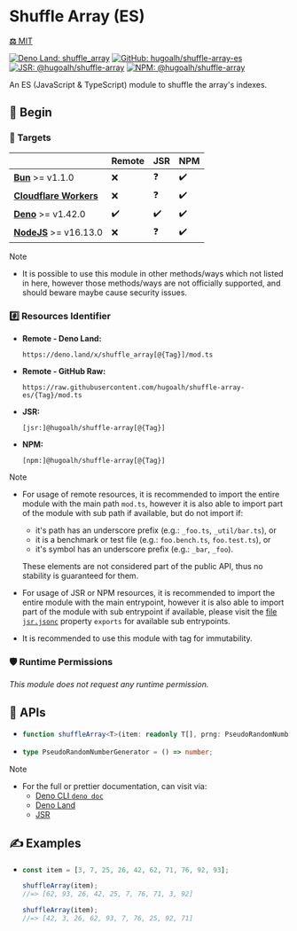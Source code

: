 # Shuffle Array (ES)

[**⚖️** MIT](./LICENSE.md)

[![Deno Land: shuffle_array](https://img.shields.io/badge/dynamic/json?label=shuffle_array&labelColor=000000&logo=deno&logoColor=ffffff&style=flat&url=https%3A%2F%2Fapiland.deno.dev%2Fv2%2Fmodules%2Fshuffle_array&query=%24.latest_version "Deno Land: shuffle_array")](https://deno.land/x/shuffle_array)
[![GitHub: hugoalh/shuffle-array-es](https://img.shields.io/github/v/release/hugoalh/shuffle-array-es?label=hugoalh/shuffle-array-es&labelColor=181717&logo=github&logoColor=ffffff&sort=semver&style=flat "GitHub: hugoalh/shuffle-array-es")](https://github.com/hugoalh/shuffle-array-es)
[![JSR: @hugoalh/shuffle-array](https://img.shields.io/jsr/v/@hugoalh/shuffle-array?label=@hugoalh/shuffle-array&labelColor=F7DF1E&logo=jsr&logoColor=000000&style=flat "JSR: @hugoalh/shuffle-array")](https://jsr.io/@hugoalh/shuffle-array)
[![NPM: @hugoalh/shuffle-array](https://img.shields.io/npm/v/@hugoalh/shuffle-array?label=@hugoalh/shuffle-array&labelColor=CB3837&logo=npm&logoColor=ffffff&style=flat "NPM: @hugoalh/shuffle-array")](https://www.npmjs.com/package/@hugoalh/shuffle-array)

An ES (JavaScript & TypeScript) module to shuffle the array's indexes.

## 🔰 Begin

### 🎯 Targets

|  | **Remote** | **JSR** | **NPM** |
|:--|:--|:--|:--|
| **[Bun](https://bun.sh/)** >= v1.1.0 | ❌ | ❓ | ✔️ |
| **[Cloudflare Workers](https://workers.cloudflare.com/)** | ❌ | ❓ | ✔️ |
| **[Deno](https://deno.land/)** >= v1.42.0 | ✔️ | ✔️ | ✔️ |
| **[NodeJS](https://nodejs.org/)** >= v16.13.0 | ❌ | ❓ | ✔️ |

> [!NOTE]
> - It is possible to use this module in other methods/ways which not listed in here, however those methods/ways are not officially supported, and should beware maybe cause security issues.

### #️⃣ Resources Identifier

- **Remote - Deno Land:**
  ```
  https://deno.land/x/shuffle_array[@{Tag}]/mod.ts
  ```
- **Remote - GitHub Raw:**
  ```
  https://raw.githubusercontent.com/hugoalh/shuffle-array-es/{Tag}/mod.ts
  ```
- **JSR:**
  ```
  [jsr:]@hugoalh/shuffle-array[@{Tag}]
  ```
- **NPM:**
  ```
  [npm:]@hugoalh/shuffle-array[@{Tag}]
  ```

> [!NOTE]
> - For usage of remote resources, it is recommended to import the entire module with the main path `mod.ts`, however it is also able to import part of the module with sub path if available, but do not import if:
>
>   - it's path has an underscore prefix (e.g.: `_foo.ts`, `_util/bar.ts`), or
>   - it is a benchmark or test file (e.g.: `foo.bench.ts`, `foo.test.ts`), or
>   - it's symbol has an underscore prefix (e.g.: `_bar`, `_foo`).
>
>   These elements are not considered part of the public API, thus no stability is guaranteed for them.
> - For usage of JSR or NPM resources, it is recommended to import the entire module with the main entrypoint, however it is also able to import part of the module with sub entrypoint if available, please visit the [file `jsr.jsonc`](./jsr.jsonc) property `exports` for available sub entrypoints.
> - It is recommended to use this module with tag for immutability.

### 🛡️ Runtime Permissions

*This module does not request any runtime permission.*

## 🧩 APIs

- ```ts
  function shuffleArray<T>(item: readonly T[], prng: PseudoRandomNumberGenerator = Math.random): T[];
  ```
- ```ts
  type PseudoRandomNumberGenerator = () => number;
  ```

> [!NOTE]
> - For the full or prettier documentation, can visit via:
>   - [Deno CLI `deno doc`](https://docs.deno.com/runtime/reference/cli/documentation_generator/)
>   - [Deno Land](https://deno.land/x/shuffle_array)
>   - [JSR](https://jsr.io/@hugoalh/shuffle-array)

## ✍️ Examples

- ```ts
  const item = [3, 7, 25, 26, 42, 62, 71, 76, 92, 93];

  shuffleArray(item);
  //=> [62, 93, 26, 42, 25, 7, 76, 71, 3, 92]

  shuffleArray(item);
  //=> [42, 3, 26, 62, 93, 7, 76, 25, 92, 71]
  ```
